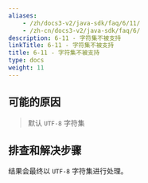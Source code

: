 ```yaml
---
aliases:
    - /zh/docs3-v2/java-sdk/faq/6/11/
    - /zh-cn/docs3-v2/java-sdk/faq/6/
description: 6-11 - 字符集不被支持
linkTitle: 6-11 - 字符集不被支持
title: 6-11 - 字符集不被支持
type: docs
weight: 11
---
```






## 可能的原因

> 默认 `UTF-8` 字符集

## 排查和解决步骤

结果会最终以 `UTF-8` 字符集进行处理。